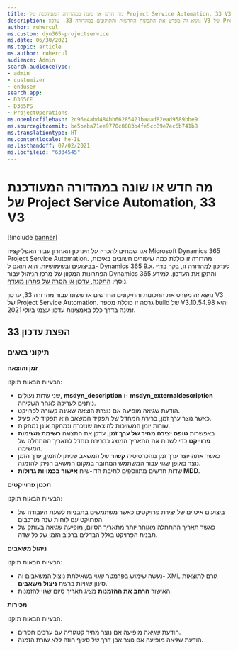 ```yaml
---
title: מה חדש או שונה במהדורה המעודכנת של Project Service Automation, 33 V3
description: נושא זה מפרט את התכונות החדשות והתיקונים במהדורה 33, עדכון V3 של Project Service Automation.
author: ruhercul
ms.custom: dyn365-projectservice
ms.date: 06/30/2021
ms.topic: article
ms.author: ruhercul
audience: Admin
search.audienceType:
- admin
- customizer
- enduser
search.app:
- D365CE
- D365PS
- ProjectOperations
ms.openlocfilehash: 2c96e4abd484bb66285421baaad82ead9589bbe9
ms.sourcegitcommit: be5beba71ee9770c0083b4fe5cc89e7ec6b741b8
ms.translationtype: HT
ms.contentlocale: he-IL
ms.lasthandoff: 07/02/2021
ms.locfileid: "6334545"
---
```

# <a name="whats-new-or-changed-in-project-service-automation-update-release-33-v3"></a>מה חדש או שונה במהדורה המעודכנת של Project Service Automation, 33 V3

[!include [banner](../includes/psa-now-project-operations.md)]

אנו שמחים להכריז על העדכון האחרון עבור האפליקציה Microsoft Dynamics 365 Project Service Automation. מהדורה זו כוללת כמה שיפורים חשובים באיכות, בביצועים ובשימושיות. הוא תואם ל- Dynamics 365 9.x. לעדכון למהדורה זו, בקר בדף הפתרונות המקוון של מרכז הניהול עבור Dynamics 365 והתקן את העדכון. למידע נוסף: [התקנה, עדכון או הסרה של פתרון מועדף](/power-platform/admin/install-remove-preferred-solution).

נושא זה מפרט את התכונות והתיקונים החדשים או ששונו עבור מהדורה 33, עדכון V3 של Project Service Automation. גרסה זו כוללת מספר build של V3.10.54.98 והיא זמינה בדרך כלל באמצעות עדכון עצמי ביולי 2021.

## <a name="update-release-33"></a>הפצת עדכון 33

### <a name="bug-fixes"></a>תיקוני באגים

**זמן והוצאה**

הבעיות הבאות תוקנו:

- שני שדות נעולים, **msdyn_description** ו- **msdyn_externaldescription** ניתנים לעריכה לאחר השליחה.
- הודעת שגיאה מופיעה אם נוצרת הוצאה שאינה קשורה לפרויקט.
- כאשר נוצר ערך זמן, ברירת המחדל של תפקיד המשאב היא תפקיד לא פעיל.
- שורות יומן המשויכות להוצאה שנזכרה ונמחקה אינן נמחקות.
- באפשרות **טופס יצירה מהיר של ערך זמן**, עדכן את התצוגה **רשימת משימות פרוייקט** כדי לשנות את התאריך המוצג כברירת מחדל לתאריך ההתחלה של המשימה.
- כאשר אתה יוצר ערך זמן מהכרטיסיה **קשור** של המשאב שניתן להזמין, ערך הזמן נוצר באופן שגוי עבור המשתמש המחובר במקום המשאב הניתן להזמנה.
- שדות חדשים מתווספים לתיבת הדו-שיח **אישור בכמויות גדולות MDD**.

**תכנון פרוייקטים**

הבעיות הבאות תוקנו:
- ביצועים איטיים של יצירת פרויקטים כאשר משתמשים בתבניות לשעת העבודה של הפרויקט עם לוחות שנה מורכבים.
- כאשר תאריך ההתחלה מאוחר יותר מתאריך הסיום, מופיעה שגיאה בעותק של תבנית הפרויקט בגלל הבדלים ברכיב הזמן של כל שדה.

**ניהול משאבים**

הבעיות הבאות תוקנו:
- נעשה שימוש בפרמטר שגוי בשאילתת ניצול המשאבים וה- XML גורם לתוצאות סינון שגויות ברשת **ניצול משאבים**.
- האישור **הרחב את ההזמנות** מציג תאריך סיום שגוי להזמנות.

**מכירות**

הבעיות הבאות תוקנו:
- הודעת שגיאה מופיעה אם נוצר מחיר קטגוריה עם ערכים חסרים.
- הודעת שגיאה מופיעה אם נוצר אבן דרך של סעיף חוזה ללא שורת הזמנה.
